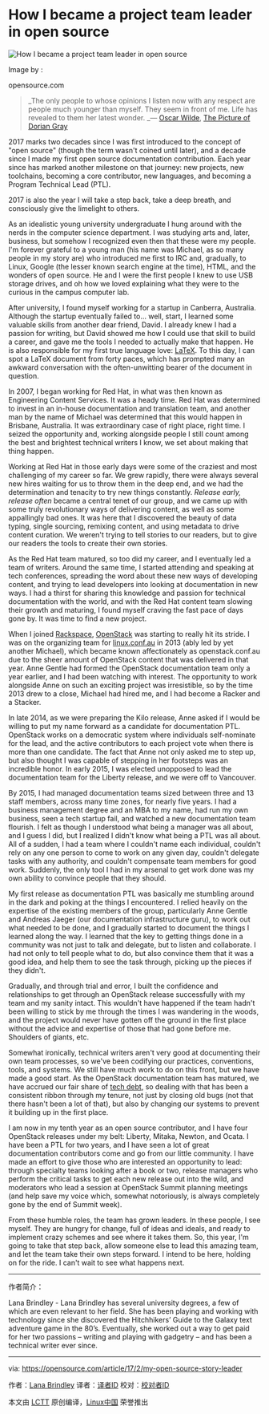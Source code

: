 How I became a project team leader in open source
============================================================
 ![How I became a project team leader in open source](https://opensource.com/sites/default/files/styles/image-full-size/public/images/business/BUSINESS_leadership_brand.png?itok=XSHoZZoG "How I became a project team leader in open source") 

Image by : 

opensource.com

> _The only people to whose opinions I listen now with any respect are people much younger than myself. They seem in front of me. Life has revealed to them her latest wonder. _― [Oscar Wilde][1], [The Picture of Dorian Gray][2]

2017 marks two decades since I was first introduced to the concept of "open source" (though the term wasn't coined until later), and a decade since I made my first open source documentation contribution. Each year since has marked another milestone on that journey: new projects, new toolchains, becoming a core contributor, new languages, and becoming a Program Technical Lead (PTL).

2017 is also the year I will take a step back, take a deep breath, and consciously give the limelight to others.

As an idealistic young university undergraduate I hung around with the nerds in the computer science department. I was studying arts and, later, business, but somehow I recognized even then that these were my people. I'm forever grateful to a young man (his name was Michael, as so many people in my story are) who introduced me first to IRC and, gradually, to Linux, Google (the lesser known search engine at the time), HTML, and the wonders of open source. He and I were the first people I knew to use USB storage drives, and oh how we loved explaining what they were to the curious in the campus computer lab.

After university, I found myself working for a startup in Canberra, Australia. Although the startup eventually failed to... well, start, I learned some valuable skills from another dear friend, David. I already knew I had a passion for writing, but David showed me how I could use that skill to build a career, and gave me the tools I needed to actually make that happen. He is also responsible for my first true language love: [LaTeX][3]. To this day, I can spot a LaTeX document from forty paces, which has prompted many an awkward conversation with the often-unwitting bearer of the document in question.

In 2007, I began working for Red Hat, in what was then known as Engineering Content Services. It was a heady time. Red Hat was determined to invest in an in-house documentation and translation team, and another man by the name of Michael was determined that this would happen in Brisbane, Australia. It was extraordinary case of right place, right time. I seized the opportunity and, working alongside people I still count among the best and brightest technical writers I know, we set about making that thing happen.

Working at Red Hat in those early days were some of the craziest and most challenging of my career so far. We grew rapidly, there were always several new hires waiting for us to throw them in the deep end, and we had the determination and tenacity to try new things constantly. _Release early, release often_ became a central tenet of our group, and we came up with some truly revolutionary ways of delivering content, as well as some appallingly bad ones. It was here that I discovered the beauty of data typing, single sourcing, remixing content, and using metadata to drive content curation. We weren't trying to tell stories to our readers, but to give our readers the tools to create their own stories.

As the Red Hat team matured, so too did my career, and I eventually led a team of writers. Around the same time, I started attending and speaking at tech conferences, spreading the word about these new ways of developing content, and trying to lead developers into looking at documentation in new ways. I had a thirst for sharing this knowledge and passion for technical documentation with the world, and with the Red Hat content team slowing their growth and maturing, I found myself craving the fast pace of days gone by. It was time to find a new project.

When I joined [Rackspace][4], [OpenStack][5] was starting to really hit its stride. I was on the organizing team for [linux.conf.au][6] in 2013 (ably led by yet another Michael), which became known affectionately as openstack.conf.au due to the sheer amount of OpenStack content that was delivered in that year. Anne Gentle had formed the OpenStack documentation team only a year earlier, and I had been watching with interest. The opportunity to work alongside Anne on such an exciting project was irresistible, so by the time 2013 drew to a close, Michael had hired me, and I had become a Racker and a Stacker.

In late 2014, as we were preparing the Kilo release, Anne asked if I would be willing to put my name forward as a candidate for documentation PTL. OpenStack works on a democratic system where individuals self-nominate for the lead, and the active contributors to each project vote when there is more than one candidate. The fact that Anne not only asked me to step up, but also thought I was capable of stepping in her footsteps was an incredible honor. In early 2015, I was elected unopposed to lead the documentation team for the Liberty release, and we were off to Vancouver.

By 2015, I had managed documentation teams sized between three and 13 staff members, across many time zones, for nearly five years. I had a business management degree and an MBA to my name, had run my own business, seen a tech startup fail, and watched a new documentation team flourish. I felt as though I understood what being a manager was all about, and I guess I did, but I realized I didn't know what being a PTL was all about. All of a sudden, I had a team where I couldn't name each individual, couldn't rely on any one person to come to work on any given day, couldn't delegate tasks with any authority, and couldn't compensate team members for good work. Suddenly, the only tool I had in my arsenal to get work done was my own ability to convince people that they should.

My first release as documentation PTL was basically me stumbling around in the dark and poking at the things I encountered. I relied heavily on the expertise of the existing members of the group, particularly Anne Gentle and Andreas Jaeger (our documentation infrastructure guru), to work out what needed to be done, and I gradually started to document the things I learned along the way. I learned that the key to getting things done in a community was not just to talk and delegate, but to listen and collaborate. I had not only to tell people what to do, but also convince them that it was a good idea, and help them to see the task through, picking up the pieces if they didn't.

Gradually, and through trial and error, I built the confidence and relationships to get through an OpenStack release successfully with my team and my sanity intact. This wouldn't have happened if the team hadn't been willing to stick by me through the times I was wandering in the woods, and the project would never have gotten off the ground in the first place without the advice and expertise of those that had gone before me. Shoulders of giants, etc.

Somewhat ironically, technical writers aren't very good at documenting their own team processes, so we've been codifying our practices, conventions, tools, and systems. We still have much work to do on this front, but we have made a good start. As the OpenStack documentation team has matured, we have accrued our fair share of [tech debt][7], so dealing with that has been a consistent ribbon through my tenure, not just by closing old bugs (not that there hasn't been a lot of that), but also by changing our systems to prevent it building up in the first place.

I am now in my tenth year as an open source contributor, and I have four OpenStack releases under my belt: Liberty, Mitaka, Newton, and Ocata. I have been a PTL for two years, and I have seen a lot of great documentation contributors come and go from our little community. I have made an effort to give those who are interested an opportunity to lead: through specialty teams looking after a book or two, release managers who perform the critical tasks to get each new release out into the wild, and moderators who lead a session at OpenStack Summit planning meetings (and help save my voice which, somewhat notoriously, is always completely gone by the end of Summit week).

From these humble roles, the team has grown leaders. In these people, I see myself. They are hungry for change, full of ideas and ideals, and ready to implement crazy schemes and see where it takes them. So, this year, I'm going to take that step back, allow someone else to lead this amazing team, and let the team take their own steps forward. I intend to be here, holding on for the ride. I can't wait to see what happens next.

--------------------------------------------------------------------------------

作者简介：

Lana Brindley - Lana Brindley has several university degrees, a few of which are even relevant to her field. She has been playing and working with technology since she discovered the Hitchhikers’ Guide to the Galaxy text adventure game in the 80’s. Eventually, she worked out a way to get paid for her two passions – writing and playing with gadgetry – and has been a technical writer ever since. 

--------------------------------------------------------------------------------

via: https://opensource.com/article/17/2/my-open-source-story-leader

作者：[Lana Brindley][a]
译者：[译者ID](https://github.com/译者ID)
校对：[校对者ID](https://github.com/校对者ID)

本文由 [LCTT](https://github.com/LCTT/TranslateProject) 原创编译，[Linux中国](https://linux.cn/) 荣誉推出

[a]:https://opensource.com/users/loquacities
[1]:http://www.goodreads.com/author/show/3565.Oscar_Wilde
[2]:http://www.goodreads.com/work/quotes/1858012
[3]:https://www.latex-project.org/
[4]:https://www.rackspace.com/en-us
[5]:https://www.openstack.org/
[6]:https://linux.conf.au/
[7]:https://en.wikipedia.org/wiki/Technical_debt

